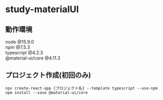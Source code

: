 # study-materialUI
## 動作環境
node @15.9.0<br>
npm @7.5.3<br>
typescript @4.2.3<br>
@material-ui/core @4.11.3<br>
## プロジェクト作成(初回のみ)
```
npx create-react-app {プロジェクト名} --template typescript --use-npm
npm install --save @material-ui/core
```